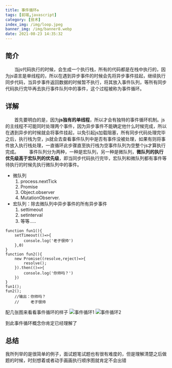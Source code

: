 ```yaml
---
title: 事件循环♻️
tags: [前端,javascript]
category: [技术]
index_img: /img/loop.jpeg
banner_img: /img/banner8.webp
date: 2021-08-23 14:35:32
---
```


## 简介
&emsp;&emsp;当js代码执行的时候，会生成一个执行栈，所有的代码都是在栈中执行的，因为js语言是单线程的，所以在遇到异步事件的时候会先将异步事件挂起，继续执行同步代码，当异步事件返回数据的时候暂不执行，将其放入事件队列，等所有同步代码执行完毕再去执行事件队列中的事件，这个过程被称为事件循环。

## 详解

&emsp;&emsp;首先要明白的是，因为**js独有的单线程**，所以才会有独特的事件循环机制。js的主线程不可能同时处理两个事件，因为异步事件不能确定他什么时候完成，所以在遇到异步的时候就会将事件挂起，以免引起js加载阻塞，所有同步代码处理完毕之后，执行栈为空，js就会去查看事件队列中是否有事件没被处理，如果有则将事件放入执行栈处理，一直循环此步骤直至执行栈为空事件队列为空整个js才算执行完成。
&emsp;&emsp;事件队列分为两种，一种是宏队列，另一种是微队列，**微队列的执行优先级高于宏队列的优先级**，即当同步代码执行完毕，宏队列和微队列都有事件等待执行的时候先执行微队列中的事件。
- 微队列
    1. process.nextTick
    2. Promise
    3. Object.observer
    4. MutationObserver.
- 宏队列：除去微队列中异步事件的所有异步事件
    1. settimeout
    2. setinterval
    3. 等等.....

```
function fun1(){
    setTimeout(()=>{
        console.log('老子很帅')
    },0)
}
function fun2(){
    new Promise((resolve,reject)=>{
        resolve();
    }).then(()=>{
        console.log('你帅吗？')
    })
}
fun1();
fun2();
    //输出：你帅吗？
    //     老子很帅
```
配几张图来看看事件循环的样子
![事件循环1](/img/eventloop1.png)
![事件循环2](/img/eventloop2.png)

到此事件循环概念你肯定已经理解了

## 总结

我所列举的是很简单的例子，面试题笔试题也有很有难度的，但是理解清楚之后做题的时候，时刻想着或者动手画画执行顺序图就肯定不会出错
